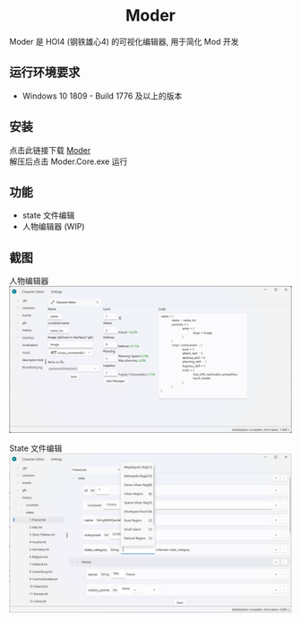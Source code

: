 <h1 align="center">
    Moder
</h1>

Moder 是 HOI4 (钢铁雄心4) 的可视化编辑器, 用于简化 Mod 开发

## 运行环境要求

- Windows 10 1809 - Build 1776 及以上的版本

## 安装

点击此链接下载 [Moder](https://github.com/textGamex/Moder/releases)  
解压后点击 Moder.Core.exe 运行

## 功能

- state 文件编辑
- 人物编辑器 (WIP)

## 截图

人物编辑器
![screenshot1](../Images/screenshot1.png)

State 文件编辑
![screenshot2](../Images/screenshot2.png)
